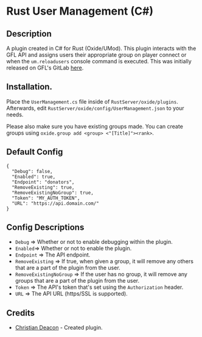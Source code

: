 # Rust User Management (C#)

## Description
A plugin created in C# for Rust (Oxide/UMod). This plugin interacts with the GFL API and assigns users their appropriate group on player connect or when the `um.reloadusers` console command is executed. This was initially released on GFL's GitLab [here](https://gitlab.gflclan.com).

## Installation.
Place the `UserManagement.cs` file inside of `RustServer/oxide/plugins`. Afterwards, edit `RustServer/oxide/config/UserManagement.json` to your needs.

Please also make sure you have existing groups made. You can create groups using `oxide.group add <group> <"[Title]"><rank>`.

## Default Config
```
{
  "Debug": false,
  "Enabled": true,
  "Endpoint": "donators",
  "RemoveExisting": true,
  "RemoveExistingNoGroup": true,
  "Token": "MY_AUTH_TOKEN",
  "URL": "https://api.domain.com/"
}
```

## Config Descriptions
* `Debug` => Whether or not to enable debugging within the plugin.
* `Enabled`=> Whether or not to enable the plugin.
* `Endpoint` => The API endpoint.
* `RemoveExisting` => If true, when given a group, it will remove any others that are a part of the plugin from the user.
* `RemoveExistingNoGroup` => If the user has no group, it will remove any groups that are a part of the plugin from the user.
* `Token` => The API's token that's set using the `Authorization` header.
* `URL` => The API URL (https/SSL is supported).

## Credits
* [Christian Deacon](https://www.linkedin.com/in/christian-deacon-902042186/) - Created plugin.